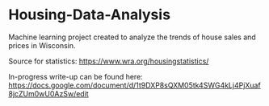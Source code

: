 # Housing-Data-Analysis
Machine learning project created to analyze the trends of house sales and prices in Wisconsin. 

Source for statistics: https://www.wra.org/housingstatistics/
 
In-progress write-up can be found here: https://docs.google.com/document/d/1t9DXP8sQXM05tk4SWG4kLj4PjXuaf8jcZUm0wU0AzSw/edit
